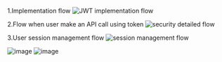 1.Implementation flow
![JWT implementation flow](https://github.com/user-attachments/assets/de865f8b-2c01-462a-bc81-72b4bc7c55cc)

2.Flow when user make an API call using token
![security detailed flow](https://github.com/user-attachments/assets/59659336-df25-42e8-b54d-160dfc596359)

3.User session management flow
![session management flow](https://github.com/user-attachments/assets/25835e46-710e-45e4-a285-9c2c12fc5477)

![image](https://github.com/user-attachments/assets/06584b8b-7ea0-4428-8b91-357096f26a25)
![image](https://github.com/user-attachments/assets/6b4133ca-0a62-4e4b-87ea-3204e2cdb9ce)

